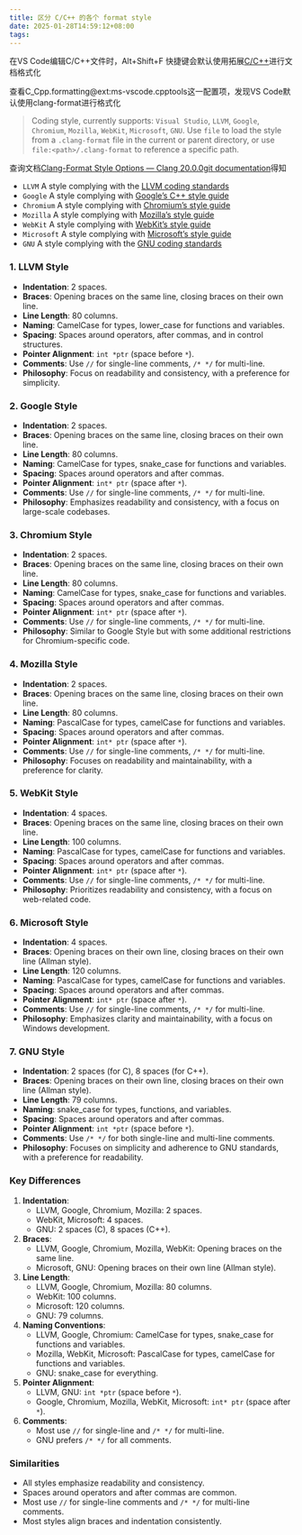 ```yaml
---
title: 区分 C/C++ 的各个 format style
date: 2025-01-28T14:59:12+08:00
tags:
---
```

在VS Code编辑C/C++文件时，Alt+Shift+F 快捷键会默认使用拓展[C/C++](https://marketplace.visualstudio.com/items?itemName=ms-vscode.cpptools)进行文档格式化

查看C_Cpp.formatting@ext:ms-vscode.cpptools这一配置项，发现VS Code默认使用clang-format进行格式化

> Coding style, currently supports: `Visual Studio`, `LLVM`, `Google`, `Chromium`, `Mozilla`, `WebKit`, `Microsoft`, `GNU`. Use `file` to load the style from a `.clang-format` file in the current or parent directory, or use `file:<path>/.clang-format` to reference a specific path.

查询文档[Clang-Format Style Options — Clang 20.0.0git documentation](https://clang.llvm.org/docs/ClangFormatStyleOptions.html)得知

* `LLVM` A style complying with the [LLVM coding standards](https://llvm.org/docs/CodingStandards.html)
* `Google` A style complying with [Google’s C++ style guide](https://google.github.io/styleguide/cppguide.html)
* `Chromium` A style complying with [Chromium’s style guide](https://chromium.googlesource.com/chromium/src/+/refs/heads/main/styleguide/styleguide.md)
* `Mozilla` A style complying with [Mozilla’s style guide](https://firefox-source-docs.mozilla.org/code-quality/coding-style/index.html)
* `WebKit` A style complying with [WebKit’s style guide](https://www.webkit.org/coding/coding-style.html)
* `Microsoft` A style complying with [Microsoft’s style guide](https://docs.microsoft.com/en-us/visualstudio/ide/editorconfig-code-style-settings-reference)
* `GNU` A style complying with the [GNU coding standards](https://www.gnu.org/prep/standards/standards.html)

<!-- more -->


### **1. LLVM Style**

* **Indentation**: 2 spaces.
* **Braces**: Opening braces on the same line, closing braces on their own line.
* **Line Length**: 80 columns.
* **Naming**: CamelCase for types, lower\_case for functions and variables.
* **Spacing**: Spaces around operators, after commas, and in control structures.
* **Pointer Alignment**: `int *ptr` (space before `*`).
* **Comments**: Use `//` for single-line comments, `/* */` for multi-line.
* **Philosophy**: Focus on readability and consistency, with a preference for simplicity.

### **2. Google Style**

* **Indentation**: 2 spaces.
* **Braces**: Opening braces on the same line, closing braces on their own line.
* **Line Length**: 80 columns.
* **Naming**: CamelCase for types, snake\_case for functions and variables.
* **Spacing**: Spaces around operators and after commas.
* **Pointer Alignment**: `int* ptr` (space after `*`).
* **Comments**: Use `//` for single-line comments, `/* */` for multi-line.
* **Philosophy**: Emphasizes readability and consistency, with a focus on large-scale codebases.

### **3. Chromium Style**

* **Indentation**: 2 spaces.
* **Braces**: Opening braces on the same line, closing braces on their own line.
* **Line Length**: 80 columns.
* **Naming**: CamelCase for types, snake\_case for functions and variables.
* **Spacing**: Spaces around operators and after commas.
* **Pointer Alignment**: `int* ptr` (space after `*`).
* **Comments**: Use `//` for single-line comments, `/* */` for multi-line.
* **Philosophy**: Similar to Google Style but with some additional restrictions for Chromium-specific code.

### **4. Mozilla Style**

* **Indentation**: 2 spaces.
* **Braces**: Opening braces on the same line, closing braces on their own line.
* **Line Length**: 80 columns.
* **Naming**: PascalCase for types, camelCase for functions and variables.
* **Spacing**: Spaces around operators and after commas.
* **Pointer Alignment**: `int* ptr` (space after `*`).
* **Comments**: Use `//` for single-line comments, `/* */` for multi-line.
* **Philosophy**: Focuses on readability and maintainability, with a preference for clarity.

### **5. WebKit Style**

* **Indentation**: 4 spaces.
* **Braces**: Opening braces on the same line, closing braces on their own line.
* **Line Length**: 100 columns.
* **Naming**: PascalCase for types, camelCase for functions and variables.
* **Spacing**: Spaces around operators and after commas.
* **Pointer Alignment**: `int* ptr` (space after `*`).
* **Comments**: Use `//` for single-line comments, `/* */` for multi-line.
* **Philosophy**: Prioritizes readability and consistency, with a focus on web-related code.

### **6. Microsoft Style**

* **Indentation**: 4 spaces.
* **Braces**: Opening braces on their own line, closing braces on their own line (Allman style).
* **Line Length**: 120 columns.
* **Naming**: PascalCase for types, camelCase for functions and variables.
* **Spacing**: Spaces around operators and after commas.
* **Pointer Alignment**: `int* ptr` (space after `*`).
* **Comments**: Use `//` for single-line comments, `/* */` for multi-line.
* **Philosophy**: Emphasizes clarity and maintainability, with a focus on Windows development.

### **7. GNU Style**

* **Indentation**: 2 spaces (for C), 8 spaces (for C++).
* **Braces**: Opening braces on their own line, closing braces on their own line (Allman style).
* **Line Length**: 79 columns.
* **Naming**: snake\_case for types, functions, and variables.
* **Spacing**: Spaces around operators and after commas.
* **Pointer Alignment**: `int *ptr` (space before `*`).
* **Comments**: Use `/* */` for both single-line and multi-line comments.
* **Philosophy**: Focuses on simplicity and adherence to GNU standards, with a preference for readability.

### **Key Differences**

1. **Indentation**:
   * LLVM, Google, Chromium, Mozilla: 2 spaces.
   * WebKit, Microsoft: 4 spaces.
   * GNU: 2 spaces (C), 8 spaces (C++).
2. **Braces**:
   * LLVM, Google, Chromium, Mozilla, WebKit: Opening braces on the same line.
   * Microsoft, GNU: Opening braces on their own line (Allman style).
3. **Line Length**:
   * LLVM, Google, Chromium, Mozilla: 80 columns.
   * WebKit: 100 columns.
   * Microsoft: 120 columns.
   * GNU: 79 columns.
4. **Naming Conventions**:
   * LLVM, Google, Chromium: CamelCase for types, snake\_case for functions and variables.
   * Mozilla, WebKit, Microsoft: PascalCase for types, camelCase for functions and variables.
   * GNU: snake\_case for everything.
5. **Pointer Alignment**:
   * LLVM, GNU: `int *ptr` (space before `*`).
   * Google, Chromium, Mozilla, WebKit, Microsoft: `int* ptr` (space after `*`).
6. **Comments**:
   * Most use `//` for single-line and `/* */` for multi-line.
   * GNU prefers `/* */` for all comments.

### **Similarities**

* All styles emphasize readability and consistency.
* Spaces around operators and after commas are common.
* Most use `//` for single-line comments and `/* */` for multi-line comments.
* Most styles align braces and indentation consistently.
